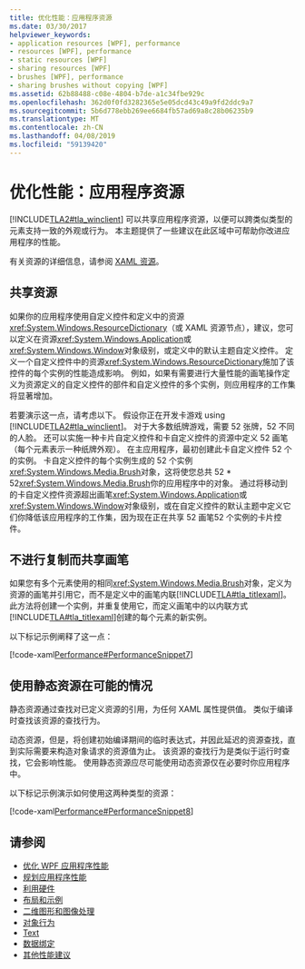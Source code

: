 ```yaml
---
title: 优化性能：应用程序资源
ms.date: 03/30/2017
helpviewer_keywords:
- application resources [WPF], performance
- resources [WPF], performance
- static resources [WPF]
- sharing resources [WPF]
- brushes [WPF], performance
- sharing brushes without copying [WPF]
ms.assetid: 62b88488-c08e-4804-b7de-a1c34fbe929c
ms.openlocfilehash: 362d0f0fd3282365e5e05dcd43c49a9fd2ddc9a7
ms.sourcegitcommit: 5b6d778ebb269ee6684fb57ad69a8c28b06235b9
ms.translationtype: MT
ms.contentlocale: zh-CN
ms.lasthandoff: 04/08/2019
ms.locfileid: "59139420"
---
```

# <a name="optimizing-performance-application-resources"></a>优化性能：应用程序资源
[!INCLUDE[TLA2#tla_winclient](../../../../includes/tla2sharptla-winclient-md.md)] 可以共享应用程序资源，以便可以跨类似类型的元素支持一致的外观或行为。 本主题提供了一些建议在此区域中可帮助你改进应用程序的性能。  
  
 有关资源的详细信息，请参阅 [XAML 资源](xaml-resources.md)。  
  
## <a name="sharing-resources"></a>共享资源  
 如果你的应用程序使用自定义控件和定义中的资源<xref:System.Windows.ResourceDictionary>（或 XAML 资源节点），建议，您可以定义在资源<xref:System.Windows.Application>或<xref:System.Windows.Window>对象级别，或定义中的默认主题自定义控件。 定义一个自定义控件中的资源<xref:System.Windows.ResourceDictionary>施加了该控件的每个实例的性能造成影响。 例如，如果有需要进行大量性能的画笔操作定义为资源定义的自定义控件的部件和自定义控件的多个实例，则应用程序的工作集将显著增加。  
  
 若要演示这一点，请考虑以下。 假设你正在开发卡游戏 using [!INCLUDE[TLA2#tla_winclient](../../../../includes/tla2sharptla-winclient-md.md)]。 对于大多数纸牌游戏，需要 52 张牌，52 不同的人脸。 还可以实施一种卡片自定义控件和卡自定义控件的资源中定义 52 画笔 （每个元素表示一种纸牌外观）。 在主应用程序，最初创建此卡自定义控件 52 个的实例。 卡自定义控件的每个实例生成的 52 个实例<xref:System.Windows.Media.Brush>对象，这将使您总共 52 * 52<xref:System.Windows.Media.Brush>你的应用程序中的对象。 通过将移动到的卡自定义控件资源超出画笔<xref:System.Windows.Application>或<xref:System.Windows.Window>对象级别，或在自定义控件的默认主题中定义它们你降低该应用程序的工作集，因为现在正在共享 52 画笔52 个实例的卡片控件。  
  
## <a name="sharing-a-brush-without-copying"></a>不进行复制而共享画笔  
 如果您有多个元素使用的相同<xref:System.Windows.Media.Brush>对象，定义为资源的画笔并引用它，而不是定义中的画笔内联[!INCLUDE[TLA#tla_titlexaml](../../../../includes/tlasharptla-titlexaml-md.md)]。 此方法将创建一个实例，并重复使用它，而定义画笔中的以内联方式[!INCLUDE[TLA#tla_titlexaml](../../../../includes/tlasharptla-titlexaml-md.md)]创建的每个元素的新实例。  
  
 以下标记示例阐释了这一点：  
  
 [!code-xaml[Performance#PerformanceSnippet7](~/samples/snippets/csharp/VS_Snippets_Wpf/Performance/CSharp/BrushResource.xaml#performancesnippet7)]  
  
## <a name="use-static-resources-when-possible"></a>使用静态资源在可能的情况  
 静态资源通过查找对已定义资源的引用，为任何 XAML 属性提供值。 类似于编译时查找该资源的查找行为。  
  
 动态资源，但是，将创建初始编译期间的临时表达式，并因此延迟的资源查找，直到实际需要来构造对象请求的资源值为止。 该资源的查找行为是类似于运行时查找，它会影响性能。 使用静态资源应尽可能使用动态资源仅在必要时你应用程序中。  
  
 以下标记示例演示如何使用这两种类型的资源：  
  
 [!code-xaml[Performance#PerformanceSnippet8](~/samples/snippets/csharp/VS_Snippets_Wpf/Performance/CSharp/DynamicResource.xaml#performancesnippet8)]  
  
## <a name="see-also"></a>请参阅

- [优化 WPF 应用程序性能](optimizing-wpf-application-performance.md)
- [规划应用程序性能](planning-for-application-performance.md)
- [利用硬件](optimizing-performance-taking-advantage-of-hardware.md)
- [布局和示例](optimizing-performance-layout-and-design.md)
- [二维图形和图像处理](optimizing-performance-2d-graphics-and-imaging.md)
- [对象行为](optimizing-performance-object-behavior.md)
- [Text](optimizing-performance-text.md)
- [数据绑定](optimizing-performance-data-binding.md)
- [其他性能建议](optimizing-performance-other-recommendations.md)
